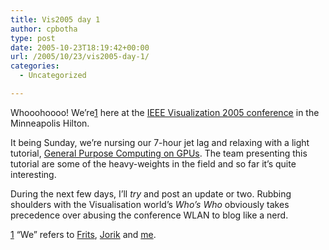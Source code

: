 ```yaml
---
title: Vis2005 day 1
author: cpbotha
type: post
date: 2005-10-23T18:19:42+00:00
url: /2005/10/23/vis2005-day-1/
categories:
  - Uncategorized

---
```

Whooohoooo! We’re[1] here at the [IEEE Visualization 2005 conference][1] in the Minneapolis Hilton.

It being Sunday, we’re nursing our 7-hour jet lag and relaxing with a light tutorial, [General Purpose Computing on GPUs][2]. The team presenting this tutorial are some of the heavy-weights in the field and so far it’s quite interesting.

During the next few days, I’ll _try_ and post an update or two. Rubbing shoulders with the Visualisation world’s _Who’s Who_ obviously takes precedence over abusing the conference WLAN to blog like a nerd.

[1] “We” refers to [Frits][3], [Jorik][4] and [me][5].

 [1]: http://http://vis.computer.org/vis2005/
 [2]: http://graphics.cs.ucdavis.edu/~lefohn/work/gpgpuVis05/
 [3]: http://visualisation.tudelft.nl/People/FritsPost
 [4]: http://visualisation.tudelft.nl/People/JorikBlaas
 [5]: http://visualisation.tudelft.nl/People/CharlBotha
